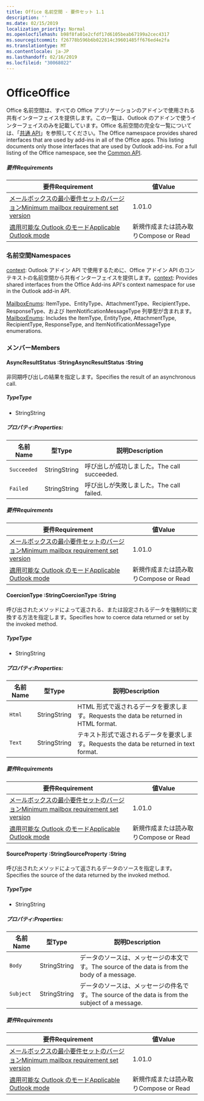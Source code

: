 ```yaml
---
title: Office 名前空間 - 要件セット 1.1
description: ''
ms.date: 02/15/2019
localization_priority: Normal
ms.openlocfilehash: b98f8fa01e2cfdf17d6105beab67199a2cec4317
ms.sourcegitcommit: f26778b596b6b022814c39601485ff676ed4e2fa
ms.translationtype: MT
ms.contentlocale: ja-JP
ms.lasthandoff: 02/16/2019
ms.locfileid: "30068022"
---
```

# <a name="office"></a><span data-ttu-id="89d84-102">Office</span><span class="sxs-lookup"><span data-stu-id="89d84-102">Office</span></span>

<span data-ttu-id="89d84-p101">Office 名前空間は、すべての Office アプリケーションのアドインで使用される共有インターフェイスを提供します。この一覧は、Outlook のアドインで使うインターフェイスのみを記載しています。Office 名前空間の完全な一覧については、「[共通 API](/javascript/api/office)」を参照してください。</span><span class="sxs-lookup"><span data-stu-id="89d84-p101">The Office namespace provides shared interfaces that are used by add-ins in all of the Office apps. This listing documents only those interfaces that are used by Outlook add-ins. For a full listing of the Office namespace, see the [Common API](/javascript/api/office).</span></span>

##### <a name="requirements"></a><span data-ttu-id="89d84-105">要件</span><span class="sxs-lookup"><span data-stu-id="89d84-105">Requirements</span></span>

|<span data-ttu-id="89d84-106">要件</span><span class="sxs-lookup"><span data-stu-id="89d84-106">Requirement</span></span>| <span data-ttu-id="89d84-107">値</span><span class="sxs-lookup"><span data-stu-id="89d84-107">Value</span></span>|
|---|---|
|[<span data-ttu-id="89d84-108">メールボックスの最小要件セットのバージョン</span><span class="sxs-lookup"><span data-stu-id="89d84-108">Minimum mailbox requirement set version</span></span>](/office/dev/add-ins/reference/requirement-sets/outlook-api-requirement-sets)| <span data-ttu-id="89d84-109">1.0</span><span class="sxs-lookup"><span data-stu-id="89d84-109">1.0</span></span>|
|[<span data-ttu-id="89d84-110">適用可能な Outlook のモード</span><span class="sxs-lookup"><span data-stu-id="89d84-110">Applicable Outlook mode</span></span>](https://docs.microsoft.com/outlook/add-ins/#extension-points)| <span data-ttu-id="89d84-111">新規作成または読み取り</span><span class="sxs-lookup"><span data-stu-id="89d84-111">Compose or Read</span></span>|

### <a name="namespaces"></a><span data-ttu-id="89d84-112">名前空間</span><span class="sxs-lookup"><span data-stu-id="89d84-112">Namespaces</span></span>

<span data-ttu-id="89d84-113">[context](office.context.md): Outlook アドイン API で使用するために、Office アドイン API のコンテキストの名前空間から共有インターフェイスを提供します。</span><span class="sxs-lookup"><span data-stu-id="89d84-113">[context](office.context.md): Provides shared interfaces from the Office Add-ins API's context namespace for use in the Outlook add-in API.</span></span>

<span data-ttu-id="89d84-114">[MailboxEnums](/javascript/api/outlook_1_1/office.mailboxenums.attachmenttype): ItemType、EntityType、AttachmentType、RecipientType、ResponseType、および ItemNotificationMessageType 列挙型が含まれます。</span><span class="sxs-lookup"><span data-stu-id="89d84-114">[MailboxEnums](/javascript/api/outlook_1_1/office.mailboxenums.attachmenttype): Includes the ItemType, EntityType, AttachmentType, RecipientType, ResponseType, and ItemNotificationMessageType enumerations.</span></span>

### <a name="members"></a><span data-ttu-id="89d84-115">メンバー</span><span class="sxs-lookup"><span data-stu-id="89d84-115">Members</span></span>

####  <a name="asyncresultstatus-string"></a><span data-ttu-id="89d84-116">AsyncResultStatus :String</span><span class="sxs-lookup"><span data-stu-id="89d84-116">AsyncResultStatus :String</span></span>

<span data-ttu-id="89d84-117">非同期呼び出しの結果を指定します。</span><span class="sxs-lookup"><span data-stu-id="89d84-117">Specifies the result of an asynchronous call.</span></span>

##### <a name="type"></a><span data-ttu-id="89d84-118">Type</span><span class="sxs-lookup"><span data-stu-id="89d84-118">Type</span></span>

*   <span data-ttu-id="89d84-119">String</span><span class="sxs-lookup"><span data-stu-id="89d84-119">String</span></span>

##### <a name="properties"></a><span data-ttu-id="89d84-120">プロパティ:</span><span class="sxs-lookup"><span data-stu-id="89d84-120">Properties:</span></span>

|<span data-ttu-id="89d84-121">名前</span><span class="sxs-lookup"><span data-stu-id="89d84-121">Name</span></span>| <span data-ttu-id="89d84-122">型</span><span class="sxs-lookup"><span data-stu-id="89d84-122">Type</span></span>| <span data-ttu-id="89d84-123">説明</span><span class="sxs-lookup"><span data-stu-id="89d84-123">Description</span></span>|
|---|---|---|
|`Succeeded`| <span data-ttu-id="89d84-124">String</span><span class="sxs-lookup"><span data-stu-id="89d84-124">String</span></span>|<span data-ttu-id="89d84-125">呼び出しが成功しました。</span><span class="sxs-lookup"><span data-stu-id="89d84-125">The call succeeded.</span></span>|
|`Failed`| <span data-ttu-id="89d84-126">String</span><span class="sxs-lookup"><span data-stu-id="89d84-126">String</span></span>|<span data-ttu-id="89d84-127">呼び出しが失敗しました。</span><span class="sxs-lookup"><span data-stu-id="89d84-127">The call failed.</span></span>|

##### <a name="requirements"></a><span data-ttu-id="89d84-128">要件</span><span class="sxs-lookup"><span data-stu-id="89d84-128">Requirements</span></span>

|<span data-ttu-id="89d84-129">要件</span><span class="sxs-lookup"><span data-stu-id="89d84-129">Requirement</span></span>| <span data-ttu-id="89d84-130">値</span><span class="sxs-lookup"><span data-stu-id="89d84-130">Value</span></span>|
|---|---|
|[<span data-ttu-id="89d84-131">メールボックスの最小要件セットのバージョン</span><span class="sxs-lookup"><span data-stu-id="89d84-131">Minimum mailbox requirement set version</span></span>](/office/dev/add-ins/reference/requirement-sets/outlook-api-requirement-sets)| <span data-ttu-id="89d84-132">1.0</span><span class="sxs-lookup"><span data-stu-id="89d84-132">1.0</span></span>|
|[<span data-ttu-id="89d84-133">適用可能な Outlook のモード</span><span class="sxs-lookup"><span data-stu-id="89d84-133">Applicable Outlook mode</span></span>](https://docs.microsoft.com/outlook/add-ins/#extension-points)| <span data-ttu-id="89d84-134">新規作成または読み取り</span><span class="sxs-lookup"><span data-stu-id="89d84-134">Compose or Read</span></span>|

####  <a name="coerciontype-string"></a><span data-ttu-id="89d84-135">CoercionType :String</span><span class="sxs-lookup"><span data-stu-id="89d84-135">CoercionType :String</span></span>

<span data-ttu-id="89d84-136">呼び出されたメソッドによって返される、または設定されるデータを強制的に変換する方法を指定します。</span><span class="sxs-lookup"><span data-stu-id="89d84-136">Specifies how to coerce data returned or set by the invoked method.</span></span>

##### <a name="type"></a><span data-ttu-id="89d84-137">Type</span><span class="sxs-lookup"><span data-stu-id="89d84-137">Type</span></span>

*   <span data-ttu-id="89d84-138">String</span><span class="sxs-lookup"><span data-stu-id="89d84-138">String</span></span>

##### <a name="properties"></a><span data-ttu-id="89d84-139">プロパティ:</span><span class="sxs-lookup"><span data-stu-id="89d84-139">Properties:</span></span>

|<span data-ttu-id="89d84-140">名前</span><span class="sxs-lookup"><span data-stu-id="89d84-140">Name</span></span>| <span data-ttu-id="89d84-141">型</span><span class="sxs-lookup"><span data-stu-id="89d84-141">Type</span></span>| <span data-ttu-id="89d84-142">説明</span><span class="sxs-lookup"><span data-stu-id="89d84-142">Description</span></span>|
|---|---|---|
|`Html`| <span data-ttu-id="89d84-143">String</span><span class="sxs-lookup"><span data-stu-id="89d84-143">String</span></span>|<span data-ttu-id="89d84-144">HTML 形式で返されるデータを要求します。</span><span class="sxs-lookup"><span data-stu-id="89d84-144">Requests the data be returned in HTML format.</span></span>|
|`Text`| <span data-ttu-id="89d84-145">String</span><span class="sxs-lookup"><span data-stu-id="89d84-145">String</span></span>|<span data-ttu-id="89d84-146">テキスト形式で返されるデータを要求します。</span><span class="sxs-lookup"><span data-stu-id="89d84-146">Requests the data be returned in text format.</span></span>|

##### <a name="requirements"></a><span data-ttu-id="89d84-147">要件</span><span class="sxs-lookup"><span data-stu-id="89d84-147">Requirements</span></span>

|<span data-ttu-id="89d84-148">要件</span><span class="sxs-lookup"><span data-stu-id="89d84-148">Requirement</span></span>| <span data-ttu-id="89d84-149">値</span><span class="sxs-lookup"><span data-stu-id="89d84-149">Value</span></span>|
|---|---|
|[<span data-ttu-id="89d84-150">メールボックスの最小要件セットのバージョン</span><span class="sxs-lookup"><span data-stu-id="89d84-150">Minimum mailbox requirement set version</span></span>](/office/dev/add-ins/reference/requirement-sets/outlook-api-requirement-sets)| <span data-ttu-id="89d84-151">1.0</span><span class="sxs-lookup"><span data-stu-id="89d84-151">1.0</span></span>|
|[<span data-ttu-id="89d84-152">適用可能な Outlook のモード</span><span class="sxs-lookup"><span data-stu-id="89d84-152">Applicable Outlook mode</span></span>](https://docs.microsoft.com/outlook/add-ins/#extension-points)| <span data-ttu-id="89d84-153">新規作成または読み取り</span><span class="sxs-lookup"><span data-stu-id="89d84-153">Compose or Read</span></span>|

####  <a name="sourceproperty-string"></a><span data-ttu-id="89d84-154">SourceProperty :String</span><span class="sxs-lookup"><span data-stu-id="89d84-154">SourceProperty :String</span></span>

<span data-ttu-id="89d84-155">呼び出されたメソッドによって返されるデータのソースを指定します。</span><span class="sxs-lookup"><span data-stu-id="89d84-155">Specifies the source of the data returned by the invoked method.</span></span>

##### <a name="type"></a><span data-ttu-id="89d84-156">Type</span><span class="sxs-lookup"><span data-stu-id="89d84-156">Type</span></span>

*   <span data-ttu-id="89d84-157">String</span><span class="sxs-lookup"><span data-stu-id="89d84-157">String</span></span>

##### <a name="properties"></a><span data-ttu-id="89d84-158">プロパティ:</span><span class="sxs-lookup"><span data-stu-id="89d84-158">Properties:</span></span>

|<span data-ttu-id="89d84-159">名前</span><span class="sxs-lookup"><span data-stu-id="89d84-159">Name</span></span>| <span data-ttu-id="89d84-160">型</span><span class="sxs-lookup"><span data-stu-id="89d84-160">Type</span></span>| <span data-ttu-id="89d84-161">説明</span><span class="sxs-lookup"><span data-stu-id="89d84-161">Description</span></span>|
|---|---|---|
|`Body`| <span data-ttu-id="89d84-162">String</span><span class="sxs-lookup"><span data-stu-id="89d84-162">String</span></span>|<span data-ttu-id="89d84-163">データのソースは、メッセージの本文です。</span><span class="sxs-lookup"><span data-stu-id="89d84-163">The source of the data is from the body of a message.</span></span>|
|`Subject`| <span data-ttu-id="89d84-164">String</span><span class="sxs-lookup"><span data-stu-id="89d84-164">String</span></span>|<span data-ttu-id="89d84-165">データのソースは、メッセージの件名です。</span><span class="sxs-lookup"><span data-stu-id="89d84-165">The source of the data is from the subject of a message.</span></span>|

##### <a name="requirements"></a><span data-ttu-id="89d84-166">要件</span><span class="sxs-lookup"><span data-stu-id="89d84-166">Requirements</span></span>

|<span data-ttu-id="89d84-167">要件</span><span class="sxs-lookup"><span data-stu-id="89d84-167">Requirement</span></span>| <span data-ttu-id="89d84-168">値</span><span class="sxs-lookup"><span data-stu-id="89d84-168">Value</span></span>|
|---|---|
|[<span data-ttu-id="89d84-169">メールボックスの最小要件セットのバージョン</span><span class="sxs-lookup"><span data-stu-id="89d84-169">Minimum mailbox requirement set version</span></span>](/office/dev/add-ins/reference/requirement-sets/outlook-api-requirement-sets)| <span data-ttu-id="89d84-170">1.0</span><span class="sxs-lookup"><span data-stu-id="89d84-170">1.0</span></span>|
|[<span data-ttu-id="89d84-171">適用可能な Outlook のモード</span><span class="sxs-lookup"><span data-stu-id="89d84-171">Applicable Outlook mode</span></span>](https://docs.microsoft.com/outlook/add-ins/#extension-points)| <span data-ttu-id="89d84-172">新規作成または読み取り</span><span class="sxs-lookup"><span data-stu-id="89d84-172">Compose or Read</span></span>|
